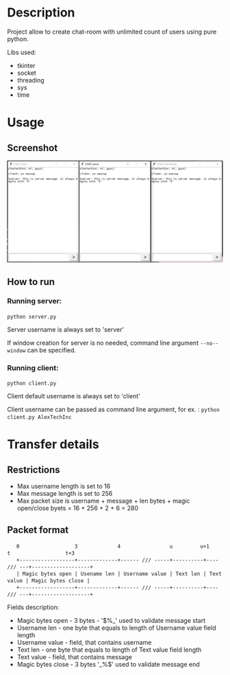 # Description
Project allow to create chat-room with unlimited count of users using pure python.

Libs used:
 - tkinter
 - socket
 - threading
 - sys
 - time

# Usage
## Screenshot
![Server and Client](/blob/usage.png)

## How to run
###	Running server:
```python server.py```

Server username is always set to 'server'

If window creation for server is no needed, command line argument ```--no--window``` can be specified.

### Running client:
```python client.py```

Client default username is always set to 'client'

Client username can be passed as command line argument, for ex. :
```python client.py AlexTechInc```

# Transfer details
## Restrictions
 - Max username length is set to 16
 - Max message length is set to 256
 - Max packet size is username + message + len bytes + magic open/close byets = 16 + 256 + 2 + 6 = 280

## Packet format

```
   0                  3             4                u         u+1           t                  t+3
   +------------------+-------------+------ /// -----+----------+---- /// ---+-------------------+
   | Magic bytes open | Usename len | Username value | Text len | Text value | Magic bytes close |
   +------------------+-------------+------ /// -----+----------+---- /// ---+-------------------+
```

Fields description:
 - Magic bytes open - 3 bytes - '$%\_' used to validate message start 
 - Username len - one byte that equals to length of Username value field length
 - Username value - field, that contains username
 - Text len - one byte that equals to length of Text value field length
 - Text value - field, that contains message
 - Magic bytes close - 3 bytes '\_%$' used to validate message end